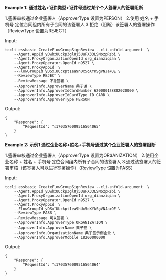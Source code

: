 **Example 1: 通过姓名+证件类型+证件号通过某个个人签署人的签署阻断**

1.签署审核通过企业签署人（ApproverType 设置为PERSON）
2.使用 姓名 + 手机号 定位合同组内所有子合同的该签署人
3.拒绝（阻断）该签署人的签署操作 （ReviewType 设置为REJECT）

Input: 

```
tccli essbasic CreateFlowGroupSignReview --cli-unfold-argument  \
    --Agent.AppId yDwhxUUckp3gl8j5UuFX33LSNozpRsbi \
    --Agent.ProxyOrganizationOpenId org_dianziqian \
    --Agent.ProxyOperator.OpenId n9527 \
    --Agent.ProxyAppId  \
    --FlowGroupId yDSxIUUckpt1ea9hUx5oXYkSgVNJaxOE \
    --ReviewType REJECT \
    --ReviewMessage 不能签署 \
    --ApproverInfo.ApproverName 典子谦 \
    --ApproverInfo.ApproverIdCardNumber 620000198802020000 \
    --ApproverInfo.ApproverIdCardType ID_CARD \
    --ApproverInfo.ApproverType PERSON
```

Output: 
```
{
    "Response": {
        "RequestId": "s1703576009516564065"
    }
}
```

**Example 2: 示例1 通过企业名称+姓名+手机号通过某个企业签署人的签署阻断**

1.签署审核通过企业签署人（ApproverType 设置为ORGANIZATION）
2.使用企业名称 + 姓名 + 手机号 定位合同组内所有子合同的该签署人
3.通过该签署人的签署审核（该签署人可以进行签署操作）（ReviewType 设置为PASS）

Input: 

```
tccli essbasic CreateFlowGroupSignReview --cli-unfold-argument  \
    --Agent.AppId yDwhxUUckp3gl8j5UuFX33LSNozpRsbi \
    --Agent.ProxyOrganizationOpenId org_dianziqian \
    --Agent.ProxyOperator.OpenId n9527 \
    --Agent.ProxyAppId  \
    --FlowGroupId yDSxIUUckpt1ea9hUx5oXYkSgVNJaxOE \
    --ReviewType PASS \
    --ReviewMessage 可以签署 \
    --ApproverInfo.ApproverType ORGANIZATION \
    --ApproverInfo.ApproverName 典子签 \
    --ApproverInfo.OrganizationName 典子签示例企业 \
    --ApproverInfo.ApproverMobile 18200000000
```

Output: 
```
{
    "Response": {
        "RequestId": "s1703576009516564064"
    }
}
```


